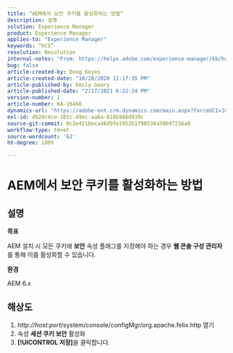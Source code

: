 ```yaml
---
title: “AEM에서 보안 쿠키를 활성화하는 방법”
description: 설명
solution: Experience Manager
product: Experience Manager
applies-to: "Experience Manager"
keywords: “KCS”
resolution: Resolution
internal-notes: "From: https://helpx.adobe.com/experience-manager/kb/how-to-enable-secure-cookies-in-AEM.html"
bug: false
article-created-by: Doug Keyes
article-created-date: "10/28/2020 11:17:35 PM"
article-published-by: Emily Geary
article-published-date: "2/17/2021 6:22:24 PM"
version-number: 1
article-number: KA-16466
dynamics-url: "https://adobe-ent.crm.dynamics.com/main.aspx?forceUCI=1&pagetype=entityrecord&etn=knowledgearticle&id=6396cebe-7319-eb11-a813-000d3a5937f3"
exl-id: db20c4ce-101c-49ec-aa6a-818b988d939c
source-git-commit: 0c3e421beca46d9fe1952b1f98538a50697216a0
workflow-type: tm+mt
source-wordcount: '62'
ht-degree: 100%

---
```


# AEM에서 보안 쿠키를 활성화하는 방법

## 설명


<b>목표</b>

AEM 설치 시 모든 쿠키에 <b>보안</b> 속성 플래그를 지정해야 하는 경우 <b>웹 콘솔 구성 관리자</b>를 통해 이를 활성화할 수 있습니다.

<b>환경</b>

AEM 6.x


## 해상도


1. *http://host:port*/system/console/configMgr/org.apache.felix.http 열기
2. 속성 <b>세션 쿠키 보안</b> 활성화
3. <b>[!UICONTROL 저장]</b>을 클릭합니다.
